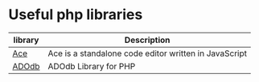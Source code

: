 # Useful php libraries

| library | Description |
| --- | --- |
| [Ace](https://github.com/ajaxorg/ace/)  | Ace is a standalone code editor written in JavaScript |
| [ADOdb](https://github.com/ADOdb/ADOdb/) | ADOdb Library for PHP |
